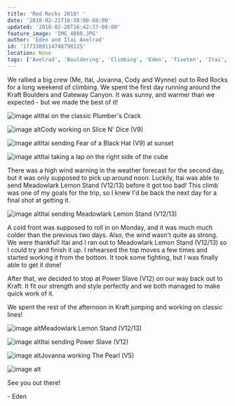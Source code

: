 ```yaml
---
title: 'Red Rocks 2018! '
date: '2018-02-21T16:38:00-08:00'
updated: '2018-02-28T16:42:37-08:00'
feature_image: 'IMG_4088.JPG'
author: 'Eden and Itai Axelrad'
id: '1773389114748798125'
location: None
tags: ['Axelrad', 'Bouldering', 'Climbing', 'Eden', 'fiveten', 'Itai', 'meadowlark lemon', 'metolius', 'Nevada', 'power slave', 'Red Rocks', 'sandstone']
---
```


We rallied a big crew (Me, Itai, Jovanna, Cody and Wynne) out to Red Rocks for a long weekend of climbing. We spent the first day running around the Kraft Boulders and Gateway Canyon. It was sunny, and warmer than we expected - but we made the best of it! 

![image alt](/images/IMG_4088.JPG)Itai on the classic Plumber's Crack

![image alt](/images/IMG_4090.JPG)Cody working on Slice N' Dice (V9)

![image alt](/images/IMG_4125.JPG)Itai sending Fear of a Black Hat (V9) at sunset

![image alt](/images/IMG_4121.JPG)Itai taking a lap on the right side of the cube

There was a high wind warning in the weather forecast for the second day, but it was only supposed to pick up around noon. Luckily, Itai was able to send Meadowlark Lemon Stand (V12/13) before it got too bad! This climb was one of my goals for the trip, so I knew I'd be back the next day for a final shot at getting it. 

![image alt](/images/IMG_4134.JPG)Itai sending Meadowlark Lemon Stand (V12/13)

A cold front was supposed to roll in on Monday,
and it was much much colder than the previous two days. Also, the wind wasn't quite as strong. We were thankful! Itai and I ran out to Meadowlark Lemon Stand (V12/13) so I could try and finish it up. I rehearsed the top moves a few times and started working it from the bottom. It took some fighting, but I was finally able to get it done!

After that, we decided to stop at Power Slave (V12) on our way back out to Kraft. It fit our strength and style perfectly and we both managed to make quick work of it.

We spent the rest of the afternoon in Kraft jumping and working on classic lines!

![image alt](/images/Meadowlark%20Lemon.JPG)Meadowlark Lemon Stand (V12/13)

![image alt](/images/IMG_4160.JPG)Itai sending Power Slave (V12)

![image alt](/images/IMG_4171.jpg)Jovanna working The Pearl (V5)

![image alt](/images/IMG_4127.JPG)

See you out there!

\- Eden
